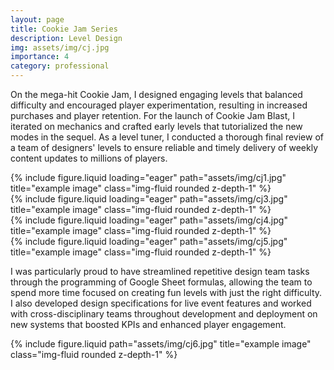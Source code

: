 ```yaml
---
layout: page
title: Cookie Jam Series
description: Level Design
img: assets/img/cj.jpg
importance: 4
category: professional
---
```


On the mega-hit Cookie Jam, I designed engaging levels that balanced difficulty and encouraged player experimentation, resulting in increased purchases and player retention. For the launch of Cookie Jam Blast, I iterated on mechanics and crafted early levels that tutorialized the new modes in the sequel. As a level tuner, I conducted a thorough final review of a team of designers' levels to ensure reliable and timely delivery of weekly content updates to millions of players.

<div class="row">
    <div class="col-sm mt-3 mt-md-0">
        {% include figure.liquid loading="eager" path="assets/img/cj1.jpg" title="example image" class="img-fluid rounded z-depth-1" %}
    </div>
    <div class="col-sm mt-3 mt-md-0">
        {% include figure.liquid loading="eager" path="assets/img/cj3.jpg" title="example image" class="img-fluid rounded z-depth-1" %}
    </div>
    <div class="col-sm mt-3 mt-md-0">
        {% include figure.liquid loading="eager" path="assets/img/cj4.jpg" title="example image" class="img-fluid rounded z-depth-1" %}
    </div>
</div>
<div class="row">
    <div class="col-sm mt-3 mt-md-0">
        {% include figure.liquid loading="eager" path="assets/img/cj5.jpg" title="example image" class="img-fluid rounded z-depth-1" %}
    </div>
</div>

I was particularly proud to have streamlined repetitive design team tasks through the programming of Google Sheet formulas, allowing the team to spend more time focused on creating fun levels with just the right difficulty. I also developed design specifications for live event features and worked with cross-disciplinary teams throughout development and deployment on new systems that boosted KPIs and enhanced player engagement.

<div class="row justify-content-sm-center">
    <div class="col-sm-8 mt-3 mt-md-0">
        {% include figure.liquid path="assets/img/cj6.jpg" title="example image" class="img-fluid rounded z-depth-1" %}
    </div>
</div>
